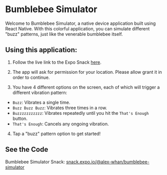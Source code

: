 # Bumblebee Simulator

Welcome to Bumblebee Simulator, a native device application built using React Native. With this colorful application, you can simulate different "buzz" patterns, just like the venerable bumblebee itself.

## Using this application:

1. Follow the live link to the Expo Snack [here](https://snack.expo.io/@alex-whan/bumblebee-simulator).

2. The app will ask for permission for your location. Please allow grant it in order to continue.

3. You have 4 different options on the screen, each of which will trigger a different vibration pattern:

- `Buzz`: Vibrates a single time.
- `Buzz Buzz Buzz`: Vibrates three times in a row.
- `Buzzzzzzzzzzz`: Vibrates repeatedly until you hit the `That's Enough` button.
- `That's Enough`: Cancels any ongoing vibration.

4. Tap a "buzz" pattern option to get started!

## See the Code

Bumblebee Simulator Snack: [snack.expo.io/@alex-whan/bumblebee-simulator](https://snack.expo.io/@alex-whan/bumblebee-simulator)

